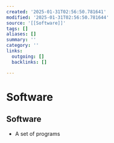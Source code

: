 ```yaml
---
created: '2025-01-31T02:56:50.781641'
modified: '2025-01-31T02:56:50.781644'
source: '[[Software]]'
tags: []
aliases: []
summary: ''
category: ''
links:
  outgoing: []
  backlinks: []

---
```


# Software

## Software 
- A set of programs